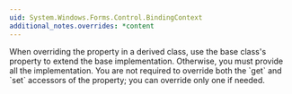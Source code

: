 ```yaml
---
uid: System.Windows.Forms.Control.BindingContext
additional_notes.overrides: *content
---
```


<p>When overriding the <xref href="System.Windows.Forms.Control.BindingContext"></xref> property in a derived class, use the base class's <xref href="System.Windows.Forms.Control.BindingContext"></xref> property to extend the base implementation. Otherwise, you must provide all the implementation. You are not required to override both the `get` and `set` accessors of the <xref href="System.Windows.Forms.Control.BindingContext"></xref> property; you can override only one if needed.</p>



